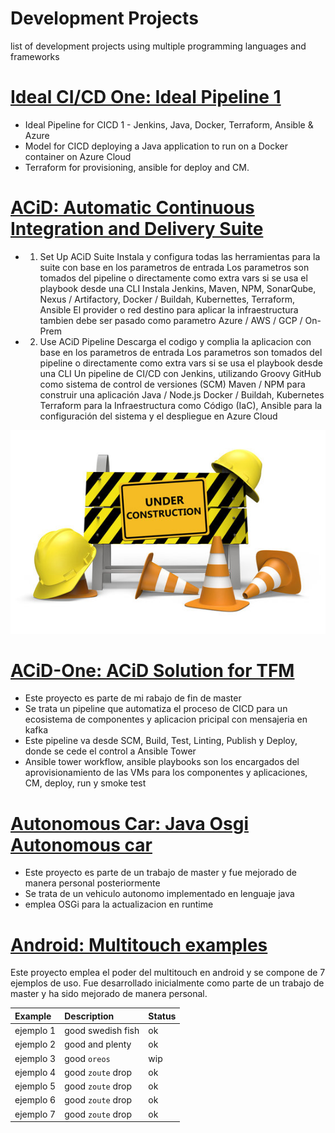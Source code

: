 # Development Projects
list of development projects using multiple programming languages ​​and frameworks

# [Ideal CI/CD One: Ideal Pipeline 1 ](https://github.com/hmosqueraturner/ideal-cicd-one) 
* Ideal Pipeline for CICD 1 - Jenkins, Java, Docker, Terraform, Ansible & Azure
* Model for CICD deploying a Java application to run on a Docker container on Azure Cloud
* Terraform for provisioning, ansible for deploy and CM.

# [ACiD: Automatic Continuous Integration and Delivery Suite ](https://github.com/hmosqueraturner/ACiD) 
* 1. Set Up ACiD Suite
Instala y configura todas las herramientas para la suite con base en los parametros de entrada
Los parametros son tomados del pipeline o directamente como extra vars si se usa el playbook desde una CLI
Instala Jenkins, Maven, NPM, SonarQube, Nexus / Artifactory, Docker / Buildah, Kubernettes, Terraform, Ansible
El provider o red destino para aplicar la infraestructura tambien debe ser pasado como parametro
Azure / AWS / GCP / On-Prem
* 2. Use ACiD Pipeline
Descarga el codigo y complia la aplicacion con base en los parametros de entrada
Los parametros son tomados del pipeline o directamente como extra vars si se usa el playbook desde una CLI
Un pipeline de CI/CD con Jenkins, utilizando Groovy
GitHub como sistema de control de versiones (SCM)
Maven / NPM para construir una aplicación Java / Node.js
Docker / Buildah, Kubernetes
Terraform para la Infraestructura como Código (IaC),
Ansible para la configuración del sistema y el despliegue en Azure Cloud

![](/images/underCon.jpg)

# [ACiD-One: ACiD Solution for TFM ](https://github.com/hmosqueraturner/ACiD) 
* Este proyecto es parte de mi rabajo de fin de master
* Se trata un pipeline que automatiza el proceso de CICD para un ecosistema de componentes y aplicacion pricipal con mensajeria en kafka
* Este pipeline va desde SCM, Build, Test, Linting, Publish y Deploy, donde se cede el control a Ansible Tower
* Ansible tower workflow, ansible playbooks son los encargados del aprovisionamiento de las VMs para los componentes y aplicaciones, CM, deploy, run y smoke test

# [Autonomous Car: Java Osgi Autonomous car ](https://github.com/hmosqueraturner/sua-autonomous-car) 
* Este proyecto es parte de un trabajo de master y fue mejorado de manera personal posteriormente
* Se trata de un vehiculo autonomo implementado en lenguaje java
* emplea OSGi para la actualizacion en runtime 

# [Android: Multitouch examples ](https://github.com/hmosqueraturner/dim-android-multitouch) 
Este proyecto emplea el poder del multitouch en android y se compone de 7 ejemplos de uso.
Fue desarrollado inicialmente como parte de un trabajo de master y ha sido mejorado de manera personal. 

| Example        | Description          | Status |
|:-------------|:------------------|:------|
| ejemplo 1           | good swedish fish | ok  |
| ejemplo 2           | good and plenty   | ok  |
| ejemplo 3           | good `oreos`      | wip   |
| ejemplo 4           | good `zoute` drop | ok  |
| ejemplo 5           | good `zoute` drop | ok  |
| ejemplo 6           | good `zoute` drop | ok  |
| ejemplo 7           | good `zoute` drop | ok  |
